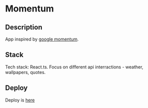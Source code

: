 # Momentum

## Description

App inspired by [google momentum](https://momentumdash.com/).

## Stack

Tech stack: React.ts. Focus on different api interractions - weather, wallpapers, quotes.

## Deploy

Deploy is [here](mikheytsevna-momentumapp.netlify.app)
